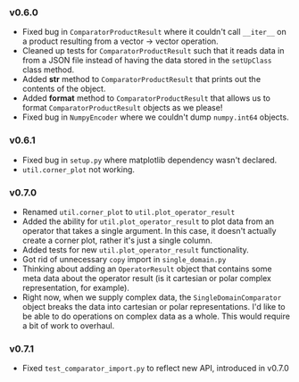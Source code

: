 ### v0.6.0

- Fixed bug in `ComparatorProductResult` where it couldn't call `__iter__`
on a product resulting from a vector -> vector operation.
- Cleaned up tests for `ComparatorProductResult` such that it reads data
in from a JSON file instead of having the data stored in the `setUpClass`
class method.
- Added __str__ method to `ComparatorProductResult` that prints out the
contents of the object.
- Added __format__ method to `ComparatorProductResult` that allows us to
format `ComparatorProductResult` objects as we please!
- Fixed bug in `NumpyEncoder` where we couldn't dump `numpy.int64` objects.

### v0.6.1

- Fixed bug in `setup.py` where matplotlib dependency wasn't declared.
- `util.corner_plot` not working.

### v0.7.0

- Renamed `util.corner_plot` to `util.plot_operator_result`
- Added the ability for `util.plot_operator_result` to plot data from an operator that
takes a single argument. In this case, it doesn't actually create a corner plot,
rather it's just a single column.
- Added tests for new `util.plot_operator_result` functionality.
- Got rid of unnecessary `copy` import in `single_domain.py`
- Thinking about adding an `OperatorResult` object that contains some meta data
about the operator result (is it cartesian or polar complex representation, for example).
- Right now, when we supply complex data, the `SingleDomainComparator` object
breaks the data into cartesian or polar representations. I'd like to be able
to do operations on complex data as a whole. This would require a bit of work
to overhaul.

### v0.7.1

- Fixed `test_comparator_import.py` to reflect new API, introduced in v0.7.0
